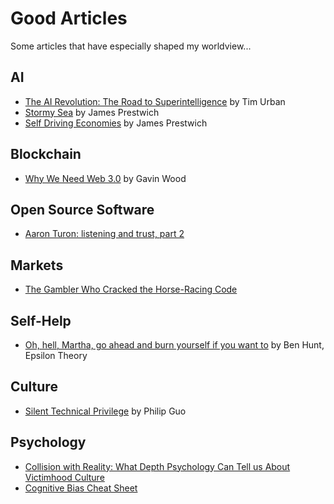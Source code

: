 # Good Articles

Some articles that have especially shaped my worldview...

## AI

* [The AI Revolution: The Road to Superintelligence](https://waitbutwhy.com/2015/01/artificial-intelligence-revolution-1.html) by Tim Urban
* [Stormy Sea](https://github.com/prestwich/writing/blob/master/personal/stormy_sea.md) by James Prestwich
* [Self Driving Economies](https://github.com/prestwich/writing/blob/master/personal/self_driving_economies.md) by James Prestwich

## Blockchain

* [Why We Need Web 3.0](https://medium.com/@gavofyork/why-we-need-web-3-0-5da4f2bf95ab) by Gavin Wood

## Open Source Software

* [Aaron Turon: listening and trust, part 2](http://aturon.github.io/2018/06/02/listening-part-2/)

## Markets

* [The Gambler Who Cracked the Horse-Racing Code](https://www.bloomberg.com/news/features/2018-05-03/the-gambler-who-cracked-the-horse-racing-code)

## Self-Help

* [Oh, hell, Martha, go ahead and burn yourself if you want to](https://www.epsilontheory.com/oh-hell-martha-go-ahead-and-burn-yourself-if-you-want-to/) by Ben Hunt, Epsilon Theory

## Culture

* [Silent Technical Privilege](http://pgbovine.net/tech-privilege.htm) by Philip Guo

## Psychology

* [Collision with Reality: What Depth Psychology Can Tell us About Victimhood Culture](https://quillette.com/2017/12/27/collision-reality-depth-psychology-can-tell-us-victimhood-culture/)
* [Cognitive Bias Cheat Sheet](https://betterhumans.coach.me/cognitive-bias-cheat-sheet-55a472476b18)
<!-- * [UCDavis False Accusation](https://reason.com/blog/2018/10/09/uc-davis-title-ix-me-too-sex-hook-up) -->
